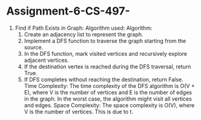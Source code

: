 # Assignment-6-CS-497-
1. Find if Path Exists in Graph:
   Algorithm used:
     Algorithm:
      1. Create an adjacency list to represent the graph.
      2. Implement a DFS function to traverse the graph starting from the source.
      3. In the DFS function, mark visited vertices and recursively explore adjacent vertices.
      4. If the destination vertex is reached during the DFS traversal, return True.
      5. If DFS completes without reaching the destination, return False.
    Time Complexity:
      The time complexity of the DFS algorithm is O(V + E), where V is the number of vertices and E is the number of edges in the graph. In the worst case, the algorithm might visit all vertices and edges.
    Space Complexity:
      The space complexity is O(V), where V is the number of vertices. This is due to t.
